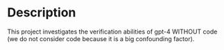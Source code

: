 # Description

This project investigates the verification abilities of gpt-4 WITHOUT code (we do not consider code because it is a big confounding factor).